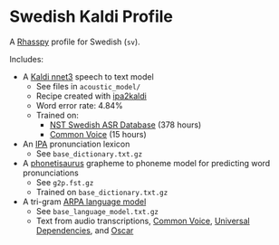 # Swedish Kaldi Profile

A [Rhasspy](https://github.com/rhasspy/rhasspy) profile for Swedish (`sv`).

Includes:

* A [Kaldi nnet3](https://kaldi-asr.org/doc/dnn3.html) speech to text model
    * See files in `acoustic_model/`
    * Recipe created with [ipa2kaldi](https://github.com/rhasspy/ipa2kaldi)
    * Word error rate: 4.84%
    * Trained on:
        * [NST Swedish ASR Database](https://www.nb.no/sprakbanken/en/resource-catalogue/oai-nb-no-sbr-56/) (378 hours)
        * [Common Voice](https://commonvoice.mozilla.org) (15 hours)
* An [IPA](https://en.wikipedia.org/wiki/International_Phonetic_Alphabet) pronunciation lexicon
    * See `base_dictionary.txt.gz`
* A [phonetisaurus](https://github.com/AdolfVonKleist/Phonetisaurus) grapheme to phoneme model for predicting word pronunciations
    * See `g2p.fst.gz`
    * Trained on `base_dictionary.txt.gz`
* A tri-gram [ARPA language model](https://cmusphinx.github.io/wiki/arpaformat/)
    * See `base_language_model.txt.gz`
    * Text from audio transcriptions, [Common Voice](https://github.com/mozilla/common-voice/tree/master/server/data/sv-SE), [Universal Dependencies](https://universaldependencies.org/), and [Oscar](https://oscar-corpus.com/)
